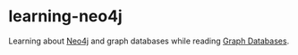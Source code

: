# learning-neo4j

Learning about [Neo4j](https://neo4j.com/)
and graph databases while reading [Graph Databases](https://graphdatabases.com/).
